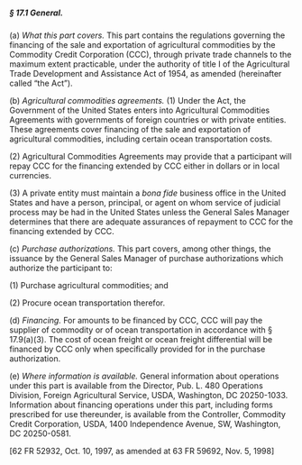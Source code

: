 ##### § 17.1 General. #####

(a) *What this part covers.* This part contains the regulations governing the financing of the sale and exportation of agricultural commodities by the Commodity Credit Corporation (CCC), through private trade channels to the maximum extent practicable, under the authority of title I of the Agricultural Trade Development and Assistance Act of 1954, as amended (hereinafter called “the Act”).

(b) *Agricultural commodities agreements.* (1) Under the Act, the Government of the United States enters into Agricultural Commodities Agreements with governments of foreign countries or with private entities. These agreements cover financing of the sale and exportation of agricultural commodities, including certain ocean transportation costs.

(2) Agricultural Commodities Agreements may provide that a participant will repay CCC for the financing extended by CCC either in dollars or in local currencies.

(3) A private entity must maintain a *bona fide* business office in the United States and have a person, principal, or agent on whom service of judicial process may be had in the United States unless the General Sales Manager determines that there are adequate assurances of repayment to CCC for the financing extended by CCC.

(c) *Purchase authorizations.* This part covers, among other things, the issuance by the General Sales Manager of purchase authorizations which authorize the participant to:

(1) Purchase agricultural commodities; and

(2) Procure ocean transportation therefor.

(d) *Financing.* For amounts to be financed by CCC, CCC will pay the supplier of commodity or of ocean transportation in accordance with § 17.9(a)(3). The cost of ocean freight or ocean freight differential will be financed by CCC only when specifically provided for in the purchase authorization.

(e) *Where information is available.* General information about operations under this part is available from the Director, Pub. L. 480 Operations Division, Foreign Agricultural Service, USDA, Washington, DC 20250-1033. Information about financing operations under this part, including forms prescribed for use thereunder, is available from the Controller, Commodity Credit Corporation, USDA, 1400 Independence Avenue, SW, Washington, DC 20250-0581.

[62 FR 52932, Oct. 10, 1997, as amended at 63 FR 59692, Nov. 5, 1998]